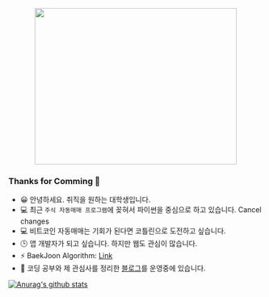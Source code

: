 <p align = "center">
  <img src = "https://user-images.githubusercontent.com/55151796/99466409-b50c4e00-297f-11eb-9712-d3db44b08ffa.jpeg" width = "400" height="310" >
</p>

### Thanks for Comming 👋

<!--
**E-know/E-know** is a ✨ _special_ ✨ repository because its `README.md` (this file) appears on your GitHub profile.

Here are some ideas to get you started:
-->


- 😀 안녕하세요. 취직을 원하는 대학생입니다.
- 💻 최근 `주식 자동매매 프로그램`에 꽂혀서 파이썬을 중심으로 하고 있습니다. Cancel changes
- 💻 비트코인 자동매매는 기회가 된다면 코틀린으로 도전하고 싶습니다.
- 🕒 앱 개발자가 되고 싶습니다. 하지만 웹도 관심이 많습니다.
- ⚡ BaekJoon Algorithm: [Link](https://www.acmicpc.net/user/eknow25)
- 💬 코딩 공부와 제 관심사를 정리한 [블로그](https://slowsure.tistory.com/)를 운영중에 있습니다.
<!--
- 💬 Ask me about ...
- 📫 How to reach me: ...
- 😄 Pronouns: ...
- ⚡ Fun fact: ...
-->

[![Anurag's github stats](https://github-readme-stats.vercel.app/api?username=E-know&show_icons=true&theme=dracula)](https://github.com/anuraghazra/github-readme-stats)

<!--
[![Top Langs](https://github-readme-stats.vercel.app/api/top-langs/?username=E-know)](https://github.com/anuraghazra/github-readme-stats)
-->
